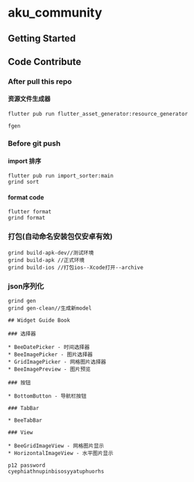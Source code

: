 # aku_community

## Getting Started

## Code Contribute

### After pull this repo

#### 资源文件生成器

```shell
flutter pub run flutter_asset_generator:resource_generator
```

```shell
fgen
```

### Before git push

#### import 排序

```shell
flutter pub run import_sorter:main
grind sort
```

#### format code

```shell
flutter format
grind format
```
### 打包(自动命名安装包仅安卓有效)
```shell
grind build-apk-dev//测试环境
grind build-apk //正式环境
grind build-ios //打包ios--Xcode打开--archive
```
### json序列化
```shell
grind gen
grind gen-clean//生成新model

## Widget Guide Book

### 选择器

* BeeDatePicker - 时间选择器
* BeeImagePicker - 图片选择器
* GridImagePicker - 网格图片选择器
* BeeImagePreview - 图片预览

### 按钮

* BottomButton - 导航栏按钮

### TabBar

* BeeTabBar

### View

* BeeGridImageView - 网格图片显示
* HorizontalImageView - 水平图片显示

p12 password
cyephiathnupinbisosyyatuphuorhs

